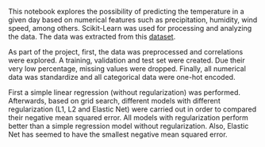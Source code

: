 
This notebook explores the possibility of predicting the temperature in a given day based on numerical features such as precipitation, 
humidity, wind speed, among others. Scikit-Learn was used for processing and analyzing the data. The data was extracted from this [dataset](https://www.kaggle.com/budincsevity/szeged-weather).

As part of the project, first, the data was preprocessed and correlations were explored. A training, validation and test set were created. 
Due their very low percentage, missing values were dropped. Finally, all numerical data was standardize and all categorical data were one-hot encoded.

First a simple linear regression (without regularization) was performed. Afterwards, based on grid search, different models with different regularization 
(L1, L2 and Elastic Net) were carried out in order to compared their negative mean squared error. All models with regularization perform better than a simple regression model without regularization. 
Also, Elastic Net has seemed to have the smallest negative mean squared error.
